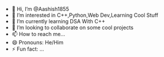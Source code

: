 - 👋 Hi, I’m @Aashish1855
- 👀 I’m interested in C++,Python,Web Dev,Learning Cool Stuff
- 🌱 I’m currently learning DSA With C++
- 💞️ I’m looking to collaborate on some cool projects
- 📫 How to reach me...
- 😄 Pronouns: He/Him
- ⚡ Fun fact: ...

<!---
Aashish1855/Aashish1855 is a ✨ special ✨ repository because its `README.md` (this file) appears on your GitHub profile.
You can click the Preview link to take a look at your changes.
--->

